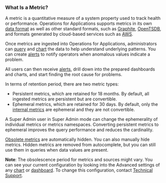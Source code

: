 ### What Is a Metric?

A metric is a quantitative measure of a system property used to track health or performance. Operations for Applications supports metrics
in its own [data format](https://docs.wavefront.com/wavefront_data_format.html) as well as other standard formats, such as [Graphite](https://graphite.readthedocs.io/en/latest/index.html),  [OpenTSDB](http://opentsdb.net/docs/build/html/user_guide/writing), and formats generated by cloud-based services
such as [AWS](https://docs.wavefront.com/integrations_aws_metrics.html).

Once metrics are ingested into Operations for Applications, administrators can [query](https://docs.wavefront.com/query_language_getting_started.html) and
[chart](https://docs.wavefront.com/ui_charts.html) the data to help understand underlying patterns. You can create
[alerts](https://docs.wavefront.com/alerts_manage.html) to notify operators when anomalous values indicate a problem.

All users can then receive [alerts](https://docs.wavefront.com/alerts.html), drill down into the prepared dashboards and charts, and start finding the root cause for problems.

In terms of retention period, there are two metric types:
* Persistent metrics, which are retained for 18 months. By default, all ingested metrics are persistent but are convertible.
* Ephemeral metrics, which are retained for 30 days. By default, only the [internal metrics](https://docs.wavefront.com/wavefront-internal-metrics.html) are ephemeral and they are not convertible.

A Super Admin user in Super Admin mode can change the ephemerality of individual metrics or metrics namespaces. Converting persistent metrics to ephemeral improves the query performance and reduces the cardinality.

[Obsolete metrics](https://docs.wavefront.com/metrics_managing.html#obsolete-metrics) are automatically hidden. You can also manually hide metrics. Hidden metrics are removed from autocomplete, but you can still use them in queries when data values are present.

**Note**: The obsolescence period for metrics and sources might vary. You can see your current configuration by looking into the Advanced settings of any [chart](https://docs.wavefront.com/ui_charts.html#include-metrics-that-stopped-reporting) or [dashboard](https://docs.wavefront.com/ui_dashboards.html#set-dashboard-display-preferences-and-settings). To change this configuration, contact [Technical Support](https://docs.wavefront.com/wavefront_support_feedback.html).
